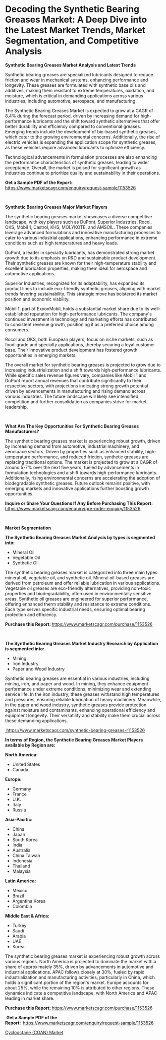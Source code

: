 <p><h1>Decoding the Synthetic Bearing Greases Market: A Deep Dive into the Latest Market Trends, Market Segmentation, and Competitive Analysis</h1></p><p><strong>Synthetic Bearing Greases Market Analysis and Latest Trends</strong></p>
<p><p>Synthetic bearing greases are specialized lubricants designed to reduce friction and wear in mechanical systems, enhancing performance and longevity. These greases are formulated with synthetic base oils and additives, making them resistant to extreme temperatures, oxidation, and moisture, which is critical in demanding applications across various industries, including automotive, aerospace, and manufacturing.</p><p>The Synthetic Bearing Greases Market is expected to grow at a CAGR of 8.4% during the forecast period, driven by increasing demand for high-performance lubricants and the shift toward synthetic alternatives that offer better durability and efficiency compared to conventional greases. Emerging trends include the development of bio-based synthetic greases, which cater to the growing environmental concerns. Additionally, the rise of electric vehicles is expanding the application scope for synthetic greases, as these vehicles require advanced lubricants to optimize efficiency.</p><p>Technological advancements in formulation processes are also enhancing the performance characteristics of synthetic greases, leading to wider acceptance. Overall, the market is poised for significant growth as industries continue to prioritize quality and sustainability in their operations.</p></p>
<p><strong>Get a Sample PDF of the Report:&nbsp;</strong> <a href="https://www.marketscagr.com/enquiry/request-sample/1153526?utm_campaign=2992&utm_medium=2&utm_source=Github&utm_content=ia&utm_term=04042025&utm_id=synthetic-bearing-greases">https://www.marketscagr.com/enquiry/request-sample/1153526</a></p>
<p>&nbsp;</p>
<p><strong>Synthetic Bearing Greases Major Market Players</strong></p>
<p><p>The synthetic bearing greases market showcases a diverse competitive landscape, with key players such as DuPont, Superior Industries, Rocol, OKS, Mobil 1, Castrol, KHS, MOLYKOTE, and AMSOIL. These companies leverage advanced formulations and innovative manufacturing processes to cater to various industrial applications, enhancing performance in extreme conditions such as high temperatures and heavy loads.</p><p>DuPont, a leader in specialty lubricants, has demonstrated strong market growth due to its emphasis on R&D and sustainable product development. Their synthetic greases are known for their high-temperature stability and excellent lubrication properties, making them ideal for aerospace and automotive applications.</p><p>Superior Industries, recognized for its adaptability, has expanded its product lines to include eco-friendly synthetic greases, aligning with market trends favoring sustainability. This strategic move has bolstered its market position and economic viability.</p><p>Mobil 1, part of ExxonMobil, holds a substantial market share due to its well-established reputation for high-performance lubricants. The company's continued investment in technology and marketing efforts has contributed to consistent revenue growth, positioning it as a preferred choice among consumers.</p><p>Rocol and OKS, both European players, focus on niche markets, such as food-grade and specialty applications, thereby securing a loyal customer base. Their innovative product development has fostered growth opportunities in emerging markets.</p><p>The overall market for synthetic bearing greases is projected to grow due to increasing industrialization and a shift towards high-performance lubricants. While specific sales revenue figures vary, companies like Mobil 1 and DuPont report annual revenues that contribute significantly to their respective sectors, with projections indicating strong growth potential driven by advancements in manufacturing and rising demand across various industries. The future landscape will likely see intensified competition and further consolidation as companies strive for market leadership.</p></p>
<p>&nbsp;</p>
<p><strong>What Are The Key Opportunities For Synthetic Bearing Greases Manufacturers?</strong></p>
<p><p>The synthetic bearing greases market is experiencing robust growth, driven by increasing demand from automotive, industrial machinery, and aerospace sectors. Driven by properties such as enhanced stability, high-temperature performance, and reduced friction, synthetic greases are replacing traditional options. The market is projected to grow at a CAGR of around 5-7% over the next five years, fueled by advancements in formulation technologies and a shift towards high-performance lubricants. Additionally, rising environmental concerns are accelerating the adoption of biodegradable synthetic greases. Future outlook remains positive, with emerging markets and innovative applications further boosting growth opportunities.</p></p>
<p><strong>Inquire or Share Your Questions If Any Before Purchasing This Report:</strong> <a href="https://www.marketscagr.com/enquiry/pre-order-enquiry/1153526?utm_campaign=2992&utm_medium=2&utm_source=Github&utm_content=ia&utm_term=04042025&utm_id=synthetic-bearing-greases">https://www.marketscagr.com/enquiry/pre-order-enquiry/1153526</a></p>
<p>&nbsp;</p>
<p><strong>Market Segmentation</strong></p>
<p><strong>The Synthetic Bearing Greases Market Analysis by types is segmented into:</strong></p>
<p><ul><li>Mineral Oil</li><li>Vegetable Oil</li><li>Synthetic Oil</li></ul></p>
<p><p>The synthetic bearing greases market is categorized into three main types: mineral oil, vegetable oil, and synthetic oil. Mineral oil-based greases are derived from petroleum and offer reliable lubrication in various applications. Vegetable oil greases are eco-friendly alternatives, providing non-toxic properties and biodegradability, often used in environmentally sensitive areas. Synthetic oil greases are engineered for superior performance, offering enhanced therm stability and resistance to extreme conditions. Each type serves specific industrial needs, ensuring optimal bearing protection and efficiency.</p></p>
<p><strong>Purchase this Report:&nbsp;</strong><a href="https://www.marketscagr.com/purchase/1153526?utm_campaign=2992&utm_medium=2&utm_source=Github&utm_content=ia&utm_term=04042025&utm_id=synthetic-bearing-greases">https://www.marketscagr.com/purchase/1153526</a></p>
<p>&nbsp;</p>
<p><strong>The Synthetic Bearing Greases Market Industry Research by Application is segmented into:</strong></p>
<p><ul><li>Mining</li><li>Iron Industry</li><li>Paper and Wood Industry</li></ul></p>
<p><p>Synthetic bearing greases are essential in various industries, including mining, iron, and paper and wood. In mining, they enhance equipment performance under extreme conditions, minimizing wear and extending service life. In the iron industry, these greases withstand high temperatures and pressures, ensuring reliable lubrication of heavy machinery. Meanwhile, in the paper and wood industry, synthetic greases provide protection against moisture and contaminants, enhancing operational efficiency and equipment longevity. Their versatility and stability make them crucial across these demanding applications.</p></p>
<p><a href="https://www.marketscagr.com/synthetic-bearing-greases-r1153526?utm_campaign=2992&utm_medium=2&utm_source=Github&utm_content=ia&utm_term=04042025&utm_id=synthetic-bearing-greases">&nbsp;https://www.marketscagr.com/synthetic-bearing-greases-r1153526</a></p>
<p><strong>In terms of Region, the Synthetic Bearing Greases Market Players available by Region are:</strong></p>
<p>
    <p> <strong> North America: </strong>
        <ul>
            <li>United States</li>
            <li>Canada</li>
        </ul>
        </p> 
    <p> <strong> Europe: </strong>
        <ul>
            <li>Germany</li>
            <li>France</li>
            <li>U.K.</li>
            <li>Italy</li>
            <li>Russia</li>
        </ul>
        </p> 
    <p> <strong> Asia-Pacific: </strong>
        <ul>
            <li>China</li>
            <li>Japan</li>
            <li>South Korea</li>
            <li>India</li>
            <li>Australia</li>
            <li>China Taiwan</li>
            <li>Indonesia</li>
            <li>Thailand</li>
            <li>Malaysia</li>
        </ul>
        </p> 
    <p> <strong> Latin America: </strong>
        <ul>
            <li>Mexico</li>
            <li>Brazil</li>
            <li>Argentina Korea</li>
            <li>Colombia</li>
        </ul>
        </p> 
    <p> <strong> Middle East & Africa: </strong>
        <ul>
            <li>Turkey</li>
            <li>Saudi</li>
            <li>Arabia</li>
            <li>UAE</li>
            <li>Korea</li>
        </ul>
    </p>
    </p>
<p><p>The synthetic bearing greases market is experiencing robust growth across various regions. North America is projected to dominate the market with a share of approximately 35%, driven by advancements in automotive and industrial applications. APAC follows closely at 30%, fueled by rapid industrialization and manufacturing activities, particularly in China, which holds a significant portion of the region's market. Europe accounts for about 25%, while the remaining 10% is attributed to other regions. These dynamics indicate a competitive landscape, with North America and APAC leading in market share.</p></p>
<p><strong>Purchase this Report: </strong><a href="https://www.marketscagr.com/purchase/1153526?utm_campaign=2992&utm_medium=2&utm_source=Github&utm_content=ia&utm_term=04042025&utm_id=synthetic-bearing-greases">https://www.marketscagr.com/purchase/1153526</a></p>
<p>&nbsp;<strong>Get a Sample PDF of the Report:&nbsp;&nbsp;</strong><a href="https://www.marketscagr.com/enquiry/request-sample/1153526?utm_campaign=2992&utm_medium=2&utm_source=Github&utm_content=ia&utm_term=04042025&utm_id=synthetic-bearing-greases">https://www.marketscagr.com/enquiry/request-sample/1153526</a></p>
<p><strong></strong></p>
<p><p><a href="https://github.com/saroarmaicky/Market-Research-Report-List-1/blob/main/cyclooctane-coan-market.md?utm_campaign=2992&utm_medium=2&utm_source=Github&utm_content=ia&utm_term=04042025&utm_id=synthetic-bearing-greases">Cyclooctane (COAN) Market</a></p></p>